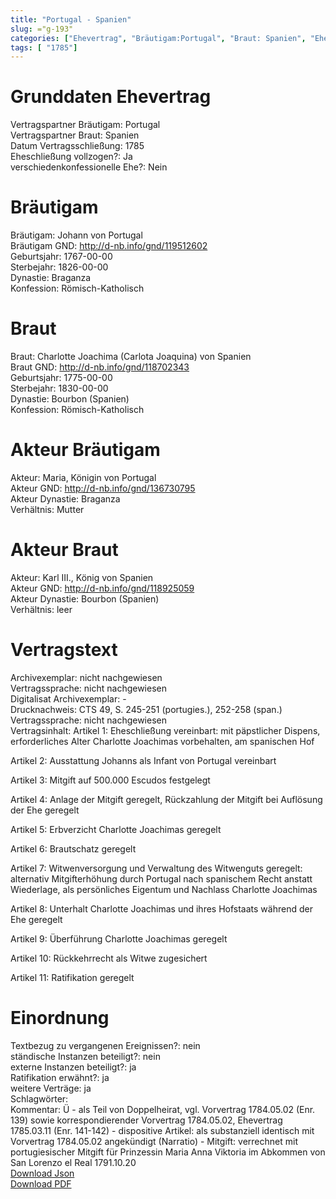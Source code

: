 ```yaml
---
title: "Portugal - Spanien"
slug: ="g-193"
categories: ["Ehevertrag", "Bräutigam:Portugal", "Braut: Spanien", "Eheschließung vollzogen?:Ja", "verschiedenkonfessionelle Ehe?:Nein", "Dynastie Bräutigam:Braganza", "Akteur Bräutigam:Maria, Königin von Portugal", "Akteur Braut:Karl III., König von Spanien", "Textbezug?:nein", "Ständisch?:nein", "Ratifikation?:ja", "Sonstiges?:ja", "Bräutigam:Portugal", "Braut: Spanien"]
tags: [ "1785"]
---
```

<!--more-->

# Grunddaten Ehevertrag

Vertragspartner Bräutigam: Portugal<br>
Vertragspartner Braut: Spanien<br>
Datum Vertragsschließung: 1785<br>
Eheschließung vollzogen?: Ja<br>
verschiedenkonfessionelle Ehe?: Nein<br>
# Bräutigam

Bräutigam: Johann von Portugal<br>
Bräutigam GND: http://d-nb.info/gnd/119512602<br>
Geburtsjahr: 1767-00-00<br>
Sterbejahr: 1826-00-00<br>
Dynastie: Braganza<br>
Konfession: Römisch-Katholisch<br>
# Braut

Braut: Charlotte Joachima (Carlota Joaquina) von Spanien<br>
Braut GND: http://d-nb.info/gnd/118702343<br>
Geburtsjahr: 1775-00-00<br>
Sterbejahr: 1830-00-00<br>
Dynastie: Bourbon (Spanien)<br>
Konfession: Römisch-Katholisch<br>
# Akteur Bräutigam

Akteur: Maria, Königin von Portugal<br>
Akteur GND: http://d-nb.info/gnd/136730795<br>
Akteur Dynastie: Braganza<br>
Verhältnis: Mutter<br>
# Akteur Braut

Akteur: Karl III., König von Spanien<br>
Akteur GND: http://d-nb.info/gnd/118925059<br>
Akteur Dynastie: Bourbon (Spanien)<br>
Verhältnis: leer<br>
# Vertragstext

Archivexemplar: nicht nachgewiesen<br>
Vertragssprache: nicht nachgewiesen<br>
Digitalisat Archivexemplar: -<br>
Drucknachweis: CTS 49, S. 245-251 (portugies.), 252-258 (span.)<br>
Vertragssprache: nicht nachgewiesen<br>
Vertragsinhalt: Artikel 1: Eheschließung vereinbart: mit päpstlicher Dispens, erforderliches Alter Charlotte Joachimas vorbehalten, am spanischen Hof

Artikel 2: Ausstattung Johanns als Infant von Portugal vereinbart

Artikel 3: Mitgift auf 500.000 Escudos festgelegt

Artikel 4: Anlage der Mitgift geregelt, Rückzahlung der Mitgift bei Auflösung der Ehe geregelt

Artikel 5: Erbverzicht Charlotte Joachimas geregelt

Artikel 6: Brautschatz geregelt

Artikel 7: Witwenversorgung und Verwaltung des Witwenguts geregelt: alternativ Mitgifterhöhung durch Portugal nach spanischem Recht anstatt Wiederlage, als persönliches Eigentum und Nachlass Charlotte Joachimas

Artikel 8: Unterhalt Charlotte Joachimas und ihres Hofstaats während der Ehe geregelt

Artikel 9: Überführung Charlotte Joachimas geregelt

Artikel 10: Rückkehrrecht als Witwe zugesichert

Artikel 11: Ratifikation geregelt<br>
# Einordnung

Textbezug zu vergangenen Ereignissen?: nein<br>
ständische Instanzen beteiligt?: nein<br>
externe Instanzen beteiligt?: ja<br>
Ratifikation erwähnt?: ja<br>
weitere Verträge: ja<br>
Schlagwörter: <br>
Kommentar: Ü - als Teil von Doppelheirat, vgl. Vorvertrag 1784.05.02 (Enr. 139) sowie korrespondierender Vorvertrag 1784.05.02, Ehevertrag 1785.03.11 (Enr. 141-142) - dispositive Artikel: als substanziell identisch mit Vorvertrag 1784.05.02 angekündigt (Narratio) - Mitgift: verrechnet mit portugiesischer Mitgift für Prinzessin Maria Anna Viktoria im Abkommen von San Lorenzo el Real 1791.10.20<br>
[Download Json](/vertraege/vertrag-193.json)<br>
[Download PDF](/vertraege/v167.pdf)